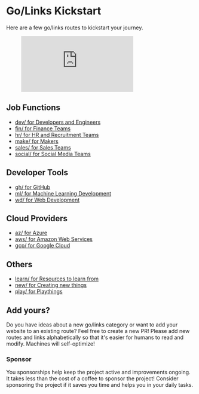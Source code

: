 # Go/Links Kickstart

Here are a few go/links routes to kickstart your journey.

<figure class="video_container">
  <iframe src="https://www.youtube.com/embed/dQw4w9WgXcQ" frameborder="0" allowfullscreen="true"> </iframe>
</figure>

## Job Functions

- [dev/ for Developers and Engineers](./src/dev.json)
- [fin/ for Finance Teams](./src/fin.json)
- [hr/ for HR and Recruitment Teams](./src/hr.json)
- [make/ for Makers](./src/make.json)
- [sales/ for Sales Teams](./src/sales.json)
- [social/ for Social Media Teams](./src/social.json)

## Developer Tools

- [gh/ for GitHub](./src/gh.json)
- [ml/ for Machine Learning Development]('./src/ml.json)
- [wd/ for Web Development](./src/wd.json)

## Cloud Providers

- [az/ for Azure](./src/az.json)
- [aws/ for Amazon Web Services](./src/aws.json)
- [gcp/ for Google Cloud](./src/gcp.json)

## Others

- [learn/ for Resources to learn from](./src/learn.json)
- [new/ for Creating new things](./src/new.json)
- [play/ for Playthings](./src/play.json)

## Add yours?

Do you have ideas about a new go/links category or want to add your website to an existing route? Feel free to create a new PR! Please add new routes and links alphabetically so that it's easier for humans to read and modify. Machines will self-optimize!

### Sponsor

You sponsorships help keep the project active and improvements ongoing. It takes less than the cost of a coffee to sponsor the project! Consider sponsoring the project if it saves you time and helps you in your daily tasks.
